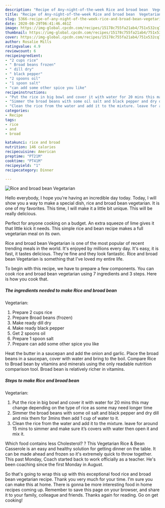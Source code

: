 ```yaml
---
description: "Recipe of Any-night-of-the-week Rice and broad bean  Vegetarian"
title: "Recipe of Any-night-of-the-week Rice and broad bean  Vegetarian"
slug: 5366-recipe-of-any-night-of-the-week-rice-and-broad-bean-vegetarian
date: 2020-08-29T06:41:46.461Z
image: https://img-global.cpcdn.com/recipes/15178c755fa21ab4/751x532cq70/rice-and-broad-bean-vegetarian-recipe-main-photo.jpg
thumbnail: https://img-global.cpcdn.com/recipes/15178c755fa21ab4/751x532cq70/rice-and-broad-bean-vegetarian-recipe-main-photo.jpg
cover: https://img-global.cpcdn.com/recipes/15178c755fa21ab4/751x532cq70/rice-and-broad-bean-vegetarian-recipe-main-photo.jpg
author: Rosalie Mills
ratingvalue: 4.9
reviewcount: 6
recipeingredient:
- "2 cups rice"
- " Broad beans frozen"
- " dill dry"
- " black pepper"
- "2 spoons oil"
- "1 spoon salt"
- "can add some other spice you like"
recipeinstructions:
- "Put the rice in big bowl and cover it with water for 20 mins this may change depending on the type of rice as some may need longer time"
- "Simmer the broad beans with some oil salt and black pepper and dry dill and mix them for 3mins then add 1 cup of water to it."
- "Clean the rice from the water and add it to the mixture. leave for around 15 mins to simmer and make sure it’s covers with water then open it and mix it."
categories:
- Recipe
tags:
- rice
- and
- broad

katakunci: rice and broad 
nutrition: 146 calories
recipecuisine: American
preptime: "PT21M"
cooktime: "PT41M"
recipeyield: "1"
recipecategory: Dinner

---
```



![Rice and broad bean 
Vegetarian](https://img-global.cpcdn.com/recipes/15178c755fa21ab4/751x532cq70/rice-and-broad-bean-vegetarian-recipe-main-photo.jpg)

Hello everybody, I hope you're having an incredible day today. Today, I will show you a way to make a special dish, rice and broad bean 
vegetarian. It is one of my favorites. This time, I will make it a little bit unique. This will be really delicious.

Perfect for anyone cooking on a budget. An extra squeeze of lime gives it that little kick it needs. This simple rice and bean recipe makes a full vegetarian meal on its own.

Rice and broad bean 
Vegetarian is one of the most popular of recent trending meals in the world. It's enjoyed by millions every day. It's easy, it is fast, it tastes delicious. They're fine and they look fantastic. Rice and broad bean 
Vegetarian is something that I've loved my entire life.


To begin with this recipe, we have to prepare a few components. You can cook rice and broad bean 
vegetarian using 7 ingredients and 3 steps. Here is how you cook that.

<!--inarticleads1-->

##### The ingredients needed to make Rice and broad bean 
Vegetarian:

1. Prepare 2 cups rice
1. Prepare  Broad beans (frozen)
1. Make ready  dill dry
1. Make ready  black pepper
1. Get 2 spoons oil
1. Prepare 1 spoon salt
1. Prepare can add some other spice you like


Heat the butter in a saucepan and add the onion and garlic. Place the broad beans in a saucepan, cover with water and bring to the boil. Compare Rice to Broad bean by vitamins and minerals using the only readable nutrition comparison tool. Broad bean is relatively richer in vitamins. 

<!--inarticleads2-->

##### Steps to make Rice and broad bean 
Vegetarian:

1. Put the rice in big bowl and cover it with water for 20 mins this may change depending on the type of rice as some may need longer time
1. Simmer the broad beans with some oil salt and black pepper and dry dill and mix them for 3mins then add 1 cup of water to it.
1. Clean the rice from the water and add it to the mixture. leave for around 15 mins to simmer and make sure it’s covers with water then open it and mix it.


Which food contains less Cholesterol? ? This Vegetarian Rice &amp; Bean Casserole is an easy and healthy solution for getting dinner on the table. It can be made ahead and frozen so it&#39;s extremely quick to throw together. This past Monday, Coach started back to work officially as a teacher. He&#39;s been coaching since the first Monday in August. 

So that's going to wrap this up with this exceptional food rice and broad bean 
vegetarian recipe. Thank you very much for your time. I'm sure you can make this at home. There is gonna be more interesting food in home recipes coming up. Remember to save this page on your browser, and share it to your family, colleague and friends. Thanks again for reading. Go on get cooking!
